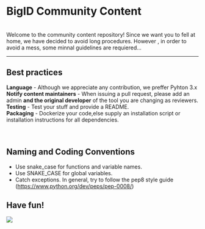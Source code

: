 #  BigID Community Content
</br>Welcome to the community content repository!
Since we want you to fell at home, we have decided to avoid long procedures. However , in order to avoid a mess, some minnal guidelines are requiered...

***

## Best practices
**Language** - Although we appreciate any contribution, we preffer Pyhton 3.x</br>
**Notify content maintainers** - When issuing a pull request, please add an admin **and the original developer** of the tool you are changing  as reviewers.</br>
**Testing** - Test your stuff and provide a README.</br>
**Packaging** - Dockerize your code,else supply an installation script or installation instructions for all dependencies.</br>
</br></br>


## Naming and Coding Conventions
- Use snake_case for functions and variable names. 
- Use SNAKE_CASE for global variables.
- Catch exceptions.
In general, try to follow the pep8 style guide (https://www.python.org/dev/peps/pep-0008/)




## Have fun!

![](https://media.licdn.com/dms/image/C4D0BAQG8O65N7UpNRw/company-logo_200_200/0?e=2159024400&v=beta&t=gKnWLC3hKdOhdruqxohiEPPyPc7ziDNcH_CiGOkH32c) 
